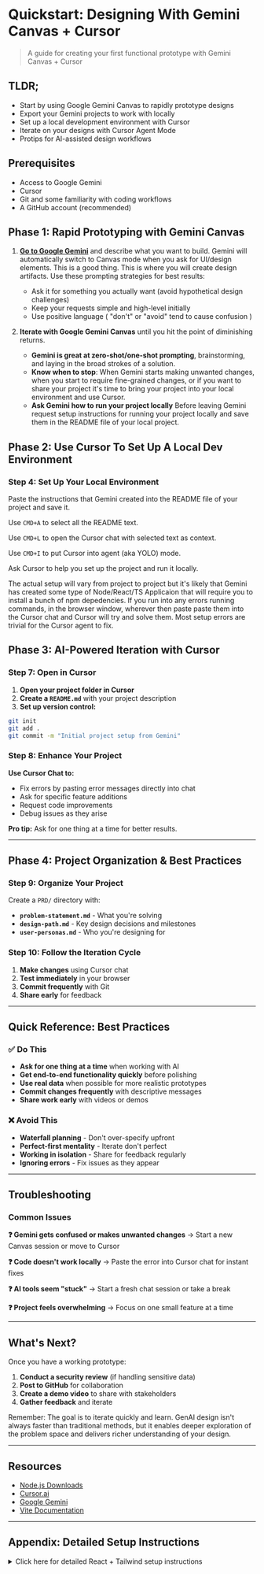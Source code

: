 # Quickstart: Designing With Gemini Canvas + Cursor

> A guide for creating your first functional prototype with Gemini Canvas + Cursor

## TLDR;

- Start by using Google Gemini Canvas to rapidly prototype designs
- Export your Gemini projects to work with locally
- Set up a local development environment with Cursor
- Iterate on your designs with Cursor Agent Mode
- Protips for AI-assisted design workflows

## Prerequisites

- Access to Google Gemini
- Cursor
- Git and some familiarity with coding workflows
- A GitHub account (recommended)

## Phase 1: Rapid Prototyping with Gemini Canvas

1. **[Go to Google Gemini](https://gemini.google.com/app)** and describe what you want to build. Gemini will automatically switch to Canvas mode when you ask for UI/design elements. This is a good thing. This is where you will create design artifacts. Use these prompting strategies for best results:
   - Ask it for something you actually want (avoid hypothetical design challenges)
   - Keep your requests simple and high-level initially
   - Use positive language ( "don't" or "avoid" tend to cause confusion )


2. **Iterate with Google Gemini Canvas** until you hit the point of diminishing returns.
   - **Gemini is great at zero-shot/one-shot prompting**, brainstorming, and laying in the broad strokes of a solution. 
   - **Know when to stop**: When Gemini starts making unwanted changes, when you start to require fine-grained changes, or if you want to share your project it's time to bring your project into your local environment and use Cursor.
   - **Ask Gemini how to run your project locally** Before leaving Gemini request setup instructions for running your project locally and save them in the README file of your local project. 



## Phase 2: Use Cursor To Set Up A Local Dev Environment

### Step 4: Set Up Your Local Environment

Paste the instructions that Gemini created into the README file of your project and save it. 

Use `CMD+A` to select all the README text.

Use `CMD+L` to open the Cursor chat with selected text as context.

Use `CMD+I` to put Cursor into agent (aka YOLO) mode. 

Ask Cursor to help you set up the project and run it locally.

The actual setup will vary from project to project but it's likely that Gemini has created some type of Node/React/TS Applicaion that will require you to install a bunch of npm depedencies. If you run into any errors running commands, in the browser window, wherever then paste paste them into the Cursor chat and Cursor will try and solve them. Most setup errors are trivial for the Cursor agent to fix.


## Phase 3: AI-Powered Iteration with Cursor

### Step 7: Open in Cursor

1. **Open your project folder in Cursor**
2. **Create a `README.md`** with your project description
3. **Set up version control:**
```bash
git init
git add .
git commit -m "Initial project setup from Gemini"
```

### Step 8: Enhance Your Project

**Use Cursor Chat to:**
- Fix errors by pasting error messages directly into chat
- Ask for specific feature additions
- Request code improvements
- Debug issues as they arise

**Pro tip:** Ask for one thing at a time for better results.

---

## Phase 4: Project Organization & Best Practices

### Step 9: Organize Your Project

Create a `PRD/` directory with:
- **`problem-statement.md`** - What you're solving
- **`design-path.md`** - Key design decisions and milestones
- **`user-personas.md`** - Who you're designing for

### Step 10: Follow the Iteration Cycle

1. **Make changes** using Cursor chat
2. **Test immediately** in your browser
3. **Commit frequently** with Git
4. **Share early** for feedback

---

## Quick Reference: Best Practices

### ✅ Do This
- **Ask for one thing at a time** when working with AI
- **Get end-to-end functionality quickly** before polishing
- **Use real data** when possible for more realistic prototypes
- **Commit changes frequently** with descriptive messages
- **Share work early** with videos or demos

### ❌ Avoid This
- **Waterfall planning** - Don't over-specify upfront
- **Perfect-first mentality** - Iterate don't perfect
- **Working in isolation** - Share for feedback regularly
- **Ignoring errors** - Fix issues as they appear

---

## Troubleshooting

### Common Issues

**❓ Gemini gets confused or makes unwanted changes**
→ Start a new Canvas session or move to Cursor

**❓ Code doesn't work locally**
→ Paste the error into Cursor chat for instant fixes

**❓ AI tools seem "stuck"**
→ Start a fresh chat session or take a break

**❓ Project feels overwhelming**
→ Focus on one small feature at a time

---

## What's Next?

Once you have a working prototype:

1. **Conduct a security review** (if handling sensitive data)
2. **Post to GitHub** for collaboration
3. **Create a demo video** to share with stakeholders
4. **Gather feedback** and iterate

Remember: The goal is to iterate quickly and learn. GenAI design isn't always faster than traditional methods, but it enables deeper exploration of the problem space and delivers richer understanding of your design.

---

## Resources

- [Node.js Downloads](https://nodejs.org)
- [Cursor.ai](https://cursor.ai)
- [Google Gemini](https://gemini.google.com)
- [Vite Documentation](https://vitejs.dev)

---

## Appendix: Detailed Setup Instructions

<details>
<summary>Click here for detailed React + Tailwind setup instructions</summary>

### Detailed React Project Setup

If you need more detailed setup instructions, here's the complete process:

#### 1. Create React Project with Vite
```bash
npm create vite@latest my-notebook-reviewer -- --template react
cd my-notebook-reviewer
npm install
```

#### 2. Install and Configure Tailwind CSS v4
```bash
# Remove old Tailwind packages if they exist
npm uninstall tailwindcss postcss autoprefixer

# Install Tailwind v4
npm install -D tailwindcss@next
npm install -D @tailwindcss/typography
```

#### 3. Configure Tailwind

Create `postcss.config.js`:
```javascript
export default {
  plugins: {
    tailwindcss: {},
    autoprefixer: {},
  },
}
```

Create `tailwind.config.mjs`:
```javascript
/** @type {import('tailwindcss').Config} */
export default {
  content: [
    "./index.html",
    "./src/**/*.{js,ts,jsx,tsx}",
  ],
  theme: {
    extend: {},
  },
  plugins: [
    require('@tailwindcss/typography'),
  ],
}
```

#### 4. Add Tailwind to CSS

Update `src/index.css`:
```css
@tailwind base;
@tailwind components;
@tailwind utilities;
```

#### 5. Install Additional Dependencies

```bash
# If using Markdown
npm install marked

# Start development server
npm run dev
```

</details>


